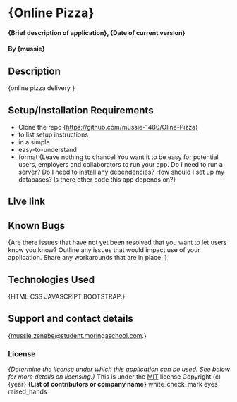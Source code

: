 # {Online Pizza}
#### {Brief description of application}, {Date of current version}
#### By **{mussie}**
## Description
{online pizza delivery }
## Setup/Installation Requirements
* Clone the repo {https://github.com/mussie-1480/Oline-Pizza}
* to list setup instructions
* in a simple
* easy-to-understand
* format
{Leave nothing to chance! You want it to be easy for potential users, employers and collaborators to run your app. Do I need to run a server? Do I need to install any dependencies? How should I set up my databases? Is there other code this app depends on?}
## Live link
## Known Bugs
{Are there issues that have not yet been resolved that you want to let users know you know? Outline any issues that would impact use of your application. Share any workarounds that are in place. }
## Technologies Used
{HTML CSS JAVASCRIPT BOOTSTRAP.}
## Support and contact details
{mussie.zenebe@student.moringaschool.com.}
### License
*{Determine the license under which this application can be used.  See below for more details on licensing.}*
This is under the [MIT](LICENSE) license
Copyright (c) {year} **{List of contributors or company name}**
white_check_mark
eyes
raised_hands







